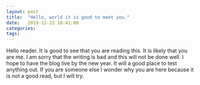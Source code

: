 ```yaml
---
layout: post
title:  "Hello, world it is good to meet you."
date:   2019-12-22 18:41:00
categories:
tags:
---
```



Hello reader. It is good to see that you are reading this. It is likely that you are me. I am sorry that the writing is bad and this will not be done well. I hope to have the blog live by the new year. It will a good place to test anything out. If you are someone else I wonder why you are here because it is not a good read, but I will try.   
